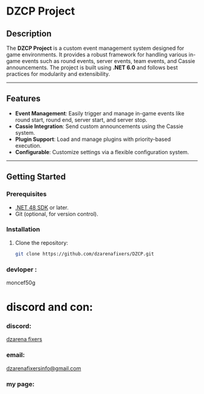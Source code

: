 ﻿# DZCP Project

## Description
The **DZCP Project** is a custom event management system designed for game environments. It provides a robust framework for handling various in-game events such as round events, server events, team events, and Cassie announcements. The project is built using **.NET 6.0** and follows best practices for modularity and extensibility.

---

## Features
- **Event Management**: Easily trigger and manage in-game events like round start, round end, server start, and server stop.
- **Cassie Integration**: Send custom announcements using the Cassie system.
- **Plugin Support**: Load and manage plugins with priority-based execution.
- **Configurable**: Customize settings via a flexible configuration system.

---

## Getting Started

### Prerequisites
- [.NET 48 SDK](https://dotnet.microsoft.com/download/dotnet/4.8) or later.
- Git (optional, for version control).

### Installation
1. Clone the repository:
   ```bash
   git clone https://github.com/dzarenafixers/DZCP.git
   
### devloper :
moncef50g
#  discord and con:
### discord:
[dzarena fixers](https://discord.gg/F9GCpMXMpQ)
### email:
dzarenafixersinfo@gmail.com
### my page:

 
